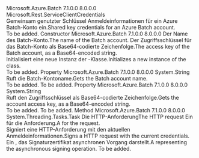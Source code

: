 <Type Name="BatchSharedKeyCredential" FullName="Microsoft.Azure.Batch.Protocol.BatchSharedKeyCredential">
  <TypeSignature Language="C#" Value="public class BatchSharedKeyCredential : Microsoft.Rest.ServiceClientCredentials" />
  <TypeSignature Language="ILAsm" Value=".class public auto ansi beforefieldinit BatchSharedKeyCredential extends Microsoft.Rest.ServiceClientCredentials" />
  <TypeSignature Language="DocId" Value="T:Microsoft.Azure.Batch.Protocol.BatchSharedKeyCredential" />
  <TypeSignature Language="VB.NET" Value="Public Class BatchSharedKeyCredential&#xA;Inherits ServiceClientCredentials" />
  <TypeSignature Language="F#" Value="type BatchSharedKeyCredential = class&#xA;    inherit ServiceClientCredentials" />
  <AssemblyInfo>
    <AssemblyName>Microsoft.Azure.Batch</AssemblyName>
    <AssemblyVersion>7.1.0.0</AssemblyVersion>
    <AssemblyVersion>8.0.0.0</AssemblyVersion>
  </AssemblyInfo>
  <Base>
    <BaseTypeName>Microsoft.Rest.ServiceClientCredentials</BaseTypeName>
  </Base>
  <Interfaces />
  <Docs>
    <summary>
            <span data-ttu-id="1e0da-101">Gemeinsam genutzter Schlüssel Anmeldeinformationen für ein Azure Batch-Konto ein.</span><span class="sxs-lookup"><span data-stu-id="1e0da-101">Shared key credentials for an Azure Batch account.</span></span>
            </summary>
    <remarks>To be added.</remarks>
  </Docs>
  <Members>
    <Member MemberName=".ctor">
      <MemberSignature Language="C#" Value="public BatchSharedKeyCredential (string accountName, string keyValue);" />
      <MemberSignature Language="ILAsm" Value=".method public hidebysig specialname rtspecialname instance void .ctor(string accountName, string keyValue) cil managed" />
      <MemberSignature Language="DocId" Value="M:Microsoft.Azure.Batch.Protocol.BatchSharedKeyCredential.#ctor(System.String,System.String)" />
      <MemberSignature Language="VB.NET" Value="Public Sub New (accountName As String, keyValue As String)" />
      <MemberSignature Language="F#" Value="new Microsoft.Azure.Batch.Protocol.BatchSharedKeyCredential : string * string -&gt; Microsoft.Azure.Batch.Protocol.BatchSharedKeyCredential" Usage="new Microsoft.Azure.Batch.Protocol.BatchSharedKeyCredential (accountName, keyValue)" />
      <MemberType>Constructor</MemberType>
      <AssemblyInfo>
        <AssemblyName>Microsoft.Azure.Batch</AssemblyName>
        <AssemblyVersion>7.1.0.0</AssemblyVersion>
        <AssemblyVersion>8.0.0.0</AssemblyVersion>
      </AssemblyInfo>
      <Parameters>
        <Parameter Name="accountName" Type="System.String" />
        <Parameter Name="keyValue" Type="System.String" />
      </Parameters>
      <Docs>
        <param name="accountName"><span data-ttu-id="1e0da-102">Der Name des Batch-Konto.</span><span class="sxs-lookup"><span data-stu-id="1e0da-102">The name of the Batch account.</span></span></param>
        <param name="keyValue"><span data-ttu-id="1e0da-103">Der Zugriffsschlüssel für das Batch-Konto als Base64-codierte Zeichenfolge.</span><span class="sxs-lookup"><span data-stu-id="1e0da-103">The access key of the Batch account, as a Base64-encoded string.</span></span></param>
        <summary>
            <span data-ttu-id="1e0da-104">Initialisiert eine neue Instanz der <see cref="T:Microsoft.Azure.Batch.Protocol.BatchSharedKeyCredential" />-Klasse.</span><span class="sxs-lookup"><span data-stu-id="1e0da-104">Initializes a new instance of the <see cref="T:Microsoft.Azure.Batch.Protocol.BatchSharedKeyCredential" /> class.</span></span>
            </summary>
        <remarks>To be added.</remarks>
      </Docs>
    </Member>
    <Member MemberName="AccountName">
      <MemberSignature Language="C#" Value="public string AccountName { get; }" />
      <MemberSignature Language="ILAsm" Value=".property instance string AccountName" />
      <MemberSignature Language="DocId" Value="P:Microsoft.Azure.Batch.Protocol.BatchSharedKeyCredential.AccountName" />
      <MemberSignature Language="VB.NET" Value="Public ReadOnly Property AccountName As String" />
      <MemberSignature Language="F#" Value="member this.AccountName : string" Usage="Microsoft.Azure.Batch.Protocol.BatchSharedKeyCredential.AccountName" />
      <MemberType>Property</MemberType>
      <AssemblyInfo>
        <AssemblyName>Microsoft.Azure.Batch</AssemblyName>
        <AssemblyVersion>7.1.0.0</AssemblyVersion>
        <AssemblyVersion>8.0.0.0</AssemblyVersion>
      </AssemblyInfo>
      <ReturnValue>
        <ReturnType>System.String</ReturnType>
      </ReturnValue>
      <Docs>
        <summary>
            <span data-ttu-id="1e0da-105">Ruft die Batch-Kontoname.</span><span class="sxs-lookup"><span data-stu-id="1e0da-105">Gets the Batch account name.</span></span>
            </summary>
        <value>To be added.</value>
        <remarks>To be added.</remarks>
      </Docs>
    </Member>
    <Member MemberName="KeyValue">
      <MemberSignature Language="C#" Value="public string KeyValue { get; }" />
      <MemberSignature Language="ILAsm" Value=".property instance string KeyValue" />
      <MemberSignature Language="DocId" Value="P:Microsoft.Azure.Batch.Protocol.BatchSharedKeyCredential.KeyValue" />
      <MemberSignature Language="VB.NET" Value="Public ReadOnly Property KeyValue As String" />
      <MemberSignature Language="F#" Value="member this.KeyValue : string" Usage="Microsoft.Azure.Batch.Protocol.BatchSharedKeyCredential.KeyValue" />
      <MemberType>Property</MemberType>
      <AssemblyInfo>
        <AssemblyName>Microsoft.Azure.Batch</AssemblyName>
        <AssemblyVersion>7.1.0.0</AssemblyVersion>
        <AssemblyVersion>8.0.0.0</AssemblyVersion>
      </AssemblyInfo>
      <ReturnValue>
        <ReturnType>System.String</ReturnType>
      </ReturnValue>
      <Docs>
        <summary>
            <span data-ttu-id="1e0da-106">Ruft den Zugriffsschlüssel als Base64-codierte Zeichenfolge.</span><span class="sxs-lookup"><span data-stu-id="1e0da-106">Gets the account access key, as a Base64-encoded string.</span></span>
            </summary>
        <value>To be added.</value>
        <remarks>To be added.</remarks>
      </Docs>
    </Member>
    <Member MemberName="ProcessHttpRequestAsync">
      <MemberSignature Language="C#" Value="public override System.Threading.Tasks.Task ProcessHttpRequestAsync (System.Net.Http.HttpRequestMessage httpRequest, System.Threading.CancellationToken cancellationToken);" />
      <MemberSignature Language="ILAsm" Value=".method public hidebysig virtual instance class System.Threading.Tasks.Task ProcessHttpRequestAsync(class System.Net.Http.HttpRequestMessage httpRequest, valuetype System.Threading.CancellationToken cancellationToken) cil managed" />
      <MemberSignature Language="DocId" Value="M:Microsoft.Azure.Batch.Protocol.BatchSharedKeyCredential.ProcessHttpRequestAsync(System.Net.Http.HttpRequestMessage,System.Threading.CancellationToken)" />
      <MemberSignature Language="F#" Value="override this.ProcessHttpRequestAsync : System.Net.Http.HttpRequestMessage * System.Threading.CancellationToken -&gt; System.Threading.Tasks.Task" Usage="batchSharedKeyCredential.ProcessHttpRequestAsync (httpRequest, cancellationToken)" />
      <MemberType>Method</MemberType>
      <AssemblyInfo>
        <AssemblyName>Microsoft.Azure.Batch</AssemblyName>
        <AssemblyVersion>7.1.0.0</AssemblyVersion>
        <AssemblyVersion>8.0.0.0</AssemblyVersion>
      </AssemblyInfo>
      <ReturnValue>
        <ReturnType>System.Threading.Tasks.Task</ReturnType>
      </ReturnValue>
      <Parameters>
        <Parameter Name="httpRequest" Type="System.Net.Http.HttpRequestMessage" />
        <Parameter Name="cancellationToken" Type="System.Threading.CancellationToken" />
      </Parameters>
      <Docs>
        <param name="httpRequest"><span data-ttu-id="1e0da-107">Die HTTP-Anforderung</span><span class="sxs-lookup"><span data-stu-id="1e0da-107">The HTTP request</span></span></param>
        <param name="cancellationToken"><span data-ttu-id="1e0da-108">Ein <see cref="T:System.Threading.CancellationToken" /> für die Anforderung.</span><span class="sxs-lookup"><span data-stu-id="1e0da-108">A <see cref="T:System.Threading.CancellationToken" /> for the request.</span></span></param>
        <summary>
            <span data-ttu-id="1e0da-109">Signiert eine HTTP-Anforderung mit den aktuellen Anmeldeinformationen.</span><span class="sxs-lookup"><span data-stu-id="1e0da-109">Signs a HTTP request with the current credentials.</span></span>
            </summary>
        <returns><span data-ttu-id="1e0da-110">Ein <see cref="T:System.Threading.Tasks.Task" /> , das Signaturzertifikat asynchronen Vorgang darstellt.</span><span class="sxs-lookup"><span data-stu-id="1e0da-110">A <see cref="T:System.Threading.Tasks.Task" /> representing the asynchronous signing operation.</span></span></returns>
        <remarks>To be added.</remarks>
      </Docs>
    </Member>
  </Members>
</Type>